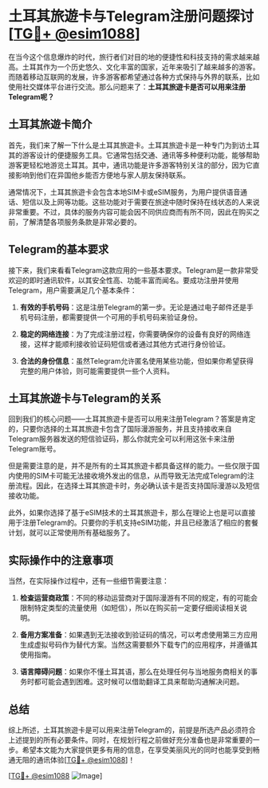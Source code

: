 # 土耳其旅遊卡与Telegram注册问题探讨[[TG💪+ @esim1088](https://t.me/s/esim1088)]

在当今这个信息爆炸的时代，旅行者们对目的地的便捷性和科技支持的需求越来越高。土耳其作为一个历史悠久、文化丰富的国家，近年来吸引了越来越多的游客。而随着移动互联网的发展，许多游客都希望通过各种方式保持与外界的联系，比如使用社交媒体平台进行交流。那么问题来了：**土耳其旅遊卡是否可以用来注册Telegram呢？**

## 土耳其旅遊卡简介

首先，我们来了解一下什么是土耳其旅遊卡。土耳其旅遊卡是一种专门为到访土耳其的游客设计的便捷服务工具。它通常包括交通、通讯等多种便利功能，能够帮助游客更轻松地游览土耳其。其中，通讯功能是许多游客特别关注的部分，因为它直接影响到他们在异国他乡能否方便地与家人朋友保持联系。

通常情况下，土耳其旅遊卡会包含本地SIM卡或eSIM服务，为用户提供语音通话、短信以及上网等功能。这些功能对于需要在旅途中随时保持在线状态的人来说非常重要。不过，具体的服务内容可能会因不同供应商而有所不同，因此在购买之前，了解清楚各项服务条款是非常必要的。

## Telegram的基本要求

接下来，我们来看看Telegram这款应用的一些基本要求。Telegram是一款非常受欢迎的即时通讯软件，以其安全性高、功能丰富而闻名。要成功注册并使用Telegram，用户需要满足几个基本条件：

1. **有效的手机号码**：这是注册Telegram的第一步。无论是通过电子邮件还是手机号码注册，都需要提供一个可用的手机号码来验证身份。
   
2. **稳定的网络连接**：为了完成注册过程，你需要确保你的设备有良好的网络连接，这样才能顺利接收验证码短信或者通过其他方式进行身份验证。

3. **合法的身份信息**：虽然Telegram允许匿名使用某些功能，但如果你希望获得完整的用户体验，则可能需要提供一些个人资料。

## 土耳其旅遊卡与Telegram的关系

回到我们的核心问题——土耳其旅遊卡是否可以用来注册Telegram？答案是肯定的，只要你选择的土耳其旅遊卡包含了国际漫游服务，并且支持接收来自Telegram服务器发送的短信验证码，那么你就完全可以利用这张卡来注册Telegram账号。

但是需要注意的是，并不是所有的土耳其旅遊卡都具备这样的能力。一些仅限于国内使用的SIM卡可能无法接收境外发出的信息，从而导致无法完成Telegram的注册流程。因此，在选择土耳其旅遊卡时，务必确认该卡是否支持国际漫游以及短信接收功能。

此外，如果你选择了基于eSIM技术的土耳其旅遊卡，那么在理论上也是可以直接用于注册Telegram的。只要你的手机支持eSIM功能，并且已经激活了相应的套餐计划，就可以正常使用所有基础服务了。

## 实际操作中的注意事项

当然，在实际操作过程中，还有一些细节需要注意：

1. **检查运营商政策**：不同的移动运营商对于国际漫游有不同的规定，有的可能会限制特定类型的流量使用（如短信），所以在购买前一定要仔细阅读相关说明。

2. **备用方案准备**：如果遇到无法接收到验证码的情况，可以考虑使用第三方应用生成虚拟号码作为替代方案。当然这需要额外下载专门的应用程序，并遵循其使用指南。

3. **语言障碍问题**：如果你不懂土耳其语，那么在处理任何与当地服务商相关的事务时都可能会遇到困难。这时候可以借助翻译工具来帮助沟通解决问题。

## 总结

综上所述，土耳其旅遊卡是可以用来注册Telegram的，前提是所选产品必须符合上述提到的所有必要条件。同时，在规划行程之前做好充分准备也是非常重要的一步。希望本文能为大家提供更多有用的信息，在享受美丽风光的同时也能享受到畅通无阻的通讯体验[[TG💪+ @esim1088](https://t.me/s/esim1088)]！

[[TG💪+ @esim1088](https://t.me/s/esim1088) ![Image](https://i.postimg.cc/4NQfJmqS/Snipaste-2025-05-13-00-14-12.png)]